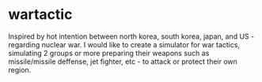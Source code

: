 # wartactic

Inspired by hot intention between north korea, south korea, japan, and US - regarding nuclear war. I would like to create a simulator for war tactics, simulating 2 groups or more preparing their weapons such as missile/missile deffense, jet fighter, etc - to attack or protect their own region. 